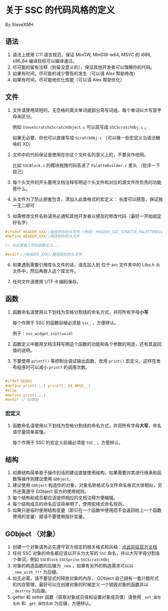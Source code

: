 # 关于 SSC 的代码风格的定义

By SteveXMH

## 语法

1. 语法上使用 C11 语言规范，保证 MinGW, MinGW-w64, MSVC 的 i686, x86_64 编译目标可以编译通过。
2. 尽可能的留有注释（别留没意义的），保证其他开发者可以理解你的代码。
3. 如果有时间，尽可能的减少警告的发生（可以请 Alex 帮助修改）
4. 如果有时间，尽可能地优化性能（可以请 Alex 帮助优化）

## 文件

1. 文件请使用简短的，无空格的英文单词或部分简写词组，每个单词以大写首字母来区分。

    例如 `SteveScratchCScratchObject.c` 可以简写成 `SSCScratchObj.c` 。

    如果无必要，你也可以直接写成 `ScratchObj.c` （可以做一些宏定义当语法糖啥的 XD）

2. 文件中的代码保证是使用在你这个文件名的意义上的，不要另作他用。

    比如 `SSCBlock.c` 的模块拖拽代码丢进了 `PaletteBuilder.c` 里头
    （批评一下自己）

3. 每个头文件的开头要用文档注释写明这个头文件和对应的源文件所负责的功能是什么。

4. 头文件为了防止嵌套包含，清加入此类格式的宏定义：
    长度可以随意，保证独一无二即可

5. 如需修改文件名称请务必通知其他开发者以便及时修改代码（最好一开始就定好名字）

```c
#ifndef HEADER_XXX//路径到你的头文件 (例如: HEADER_SSC_SCRATCH_PALETTEBUILDER)
#define HEADER_XXX//路径到你的头文件

// 在这里插入你的函数定义...

#endif //HEADER_XXX//路径到你的头文件
```

6. 如果遇到需要引用库头文件的话，请先加入到 位于 src 文件夹中的 Libs.h 头文件中，然后再嵌入这个库文件。

7. 任何文件请使用 UTF-8 编码保存。

## 函数

1. 函数命名请使用以下划线为空格分割线的命名方式，并将所有字母**小写**

    每个作用于 SSC 的函数前缀必须是 `ssc_` ，方便辨认。

    例子：`ssc_widget_init(void)`

2. 函数定义中要用文档注释写明这个函数的功能和各个参数的用途，还有其返回值的说明。

3. 不要使用 `printf()` 等控制台调试输出函数，改用 `print()` 宏定义，这样在发布程序时可以减小 `printf` 的调用次数。

```c

#ifdef DEBUG
#define print(...) printf(__VA_ARGS__)
#else
#define print(...)
#endif // DEBUG

```

### 宏定义

1. 函数命名请使用以下划线为空格分割线的命名方式，并将所有字母**大写**，命名请尽量简单易懂。

	每个作用于 SSC 的宏定义前缀必须是 `SSC_` ，方便辨认。



## 结构

1. 如果结构简单易于操作的话则建议直接使用结构，如果需要对其进行继承和函数等操作则建议使用 `GObject`。
2. 建议使用 `GObject` 构造你的对象，对象名称格式与文件命名格式大体相似，另外还需遵守 GObject 官方的使用规则。
3. 每个结构和成员都应该提供相应的文档注释方便编辑。
4. 每个结构成员的命名应该简单明了，使用驼峰式命名规则。
5. 如果只是临时使用结构变量（即只在一个函数中使用而不会返回给上一个函数使用的变量）就请不要使用指针变量。

## GObject （对象）

1. 创建一个对象请务必先遵守官方规定的相关格式和风格：[点此前往官方文档](https://developer.gnome.org/gobject/stable/)
2. 任何 SSC 对象的命名都应该以开头为大写的 `SSC` 命名，并以大写字母分割各个单词，例如 `SSCBlock` `SSCSprite` `SSCScratchObj`
3. 对象的构造函数的后缀为 `_new` ，如果有另外的构造需求可以以 `_new_with_***`  为后缀。
4. 如无必需，请不要显式的释放对象的内存， GObject 自己拥有一套计数形式的内存管理，最好可以在创建对象的时候定义一个销毁对象的函数并以 `_destroy` 为后缀。
5. getter 和 setter 函数（获取对象成员值和设置对象成员值）请使用 `_set_属性名称` 和 `_get_属性名称` 为后缀，方便辨认。
